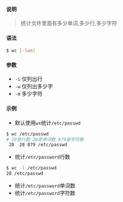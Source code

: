 #### 说明
> 统计文件里面有多少单词,多少行,多少字符

#### 语法
```bash
$ wc [-lwm]
```

#### 参数
- `-i` 仅列出行
- `-w` 仅列出多少字
- `-m` 多少字符

#### 示例
- 默认使用`wx`统计`/etc/passwd`
```bash
$ wc /etc/passwd
# 20是行数 28是单词数 879是字符数
 20  28 879 /etc/passwd
```
- 统计`/etc/password`行数
```bash
$ wc -l /etc/passwd
20 /etc/passwd
```
- 统计`/etc/password`单词数
- 统计`/etc/password`字符数
<!--stackedit_data:
eyJoaXN0b3J5IjpbMjEyNTI2MTE0NV19
-->
